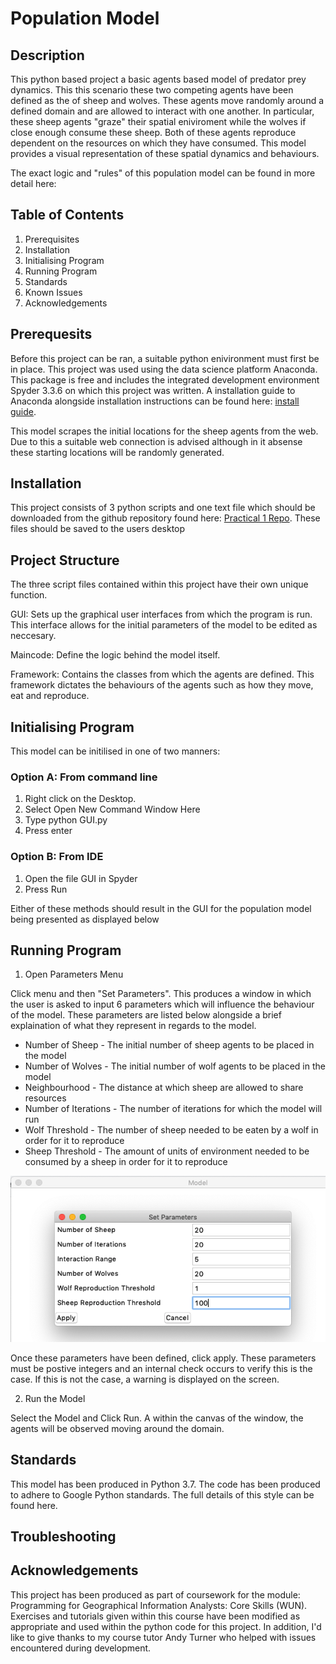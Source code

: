 # Population Model

## Description

This python based project a basic agents based model of predator prey dynamics. This this scenario these two competing agents have been defined as the of sheep and wolves. These agents move randomly around a defined domain and are allowed to interact with one another. In particular, these sheep agents "graze" their spatial eniviroment while the wolves if close enough consume these sheep. Both of these agents reproduce dependent on the resources on which they have consumed. This model provides a visual representation of these spatial dynamics and behaviours.

The exact logic and "rules" of this population model can be found in more detail here:

## Table of Contents

1. Prerequisites
2. Installation
3. Initialising Program
4. Running Program
4. Standards
4. Known Issues
5. Acknowledgements

## Prerequesits

Before this project can be ran, a suitable python enivironment must first be in place. This project was used using the data science platform Anaconda. This package is free and includes the integrated development environment Spyder 3.3.6 on which this project was written. A installation guide to Anaconda alongside installation instructions can be found here: 
[install guide](https://docs.anaconda.com/anaconda/install/windows/ "").

This model scrapes the initial locations for the sheep agents from the web. Due to this a suitable web connection is advised although in it absense these starting locations will be randomly generated.


## Installation

This project consists of 3 python scripts and one text file which should be downloaded from the github repository found here: [Practical 1 Repo](https://github.com/mjggibson4/Practical1 ""). These files should be saved to the users desktop

## Project Structure

The three script files contained within this project have their own unique function.

GUI:  Sets up the graphical user interfaces from which the program is run. This interface allows for the initial parameters of the model to be edited as neccesary. 

Maincode: Define the logic behind the model itself.

Framework: Contains the classes from which the agents are defined. This framework dictates the behaviours of the agents such as how they move, eat and reproduce. 

## Initialising Program

This model can be initilised in one of two manners:

### Option A: From command line
1. Right click on the Desktop.
2. Select Open New Command Window Here
3. Type python GUI.py
4. Press enter

### Option B: From IDE
1. Open the file GUI in Spyder
2. Press Run

Either of these methods should result in the GUI for the population model being presented as displayed below


## Running Program

1. Open Parameters Menu

Click menu and then "Set Parameters". This produces a window in which the user is asked to input 6 parameters which will influence the behaviour of the model. These parameters are listed below alongside a brief explaination of what they represent in regards to the model.

* Number of Sheep - The initial number of sheep agents to be placed in the model
* Number of Wolves - The initial number of wolf agents to be placed in the model
* Neighbourhood - The distance at which sheep are allowed to share resources
* Number of Iterations - The number of iterations for which the model will run
* Wolf Threshold - The number of sheep needed to be eaten by a wolf in order for it to reproduce
* Sheep Threshold - The amount of units of environment needed to be consumed by a sheep in order for it to reproduce


![alt text](https://github.com/mjggibson4/mjggibson4.github.io/blob/master/ParameterMenu.png "Logo Title Text 1")
 
Once these parameters have been defined, click apply. These parameters must be postive integers and an internal check occurs to verify this is the case. If this is not the case, a warning is displayed on the screen.

2. Run the Model

Select the Model and Click Run. A within the canvas of the window, the agents will be observed moving around the domain.

## Standards

This model has been produced in Python 3.7. The code has been produced to adhere to Google Python standards. The full details of this style can be found here. 

## Troubleshooting





## Acknowledgements

This project has been produced as part of coursework for the module: Programming for Geographical Information Analysts: Core Skills (WUN).  Exercises and tutorials given within this course have been modified as appropriate and used within the python code for this project. In addition, I'd like to give thanks to my course tutor Andy Turner who helped with issues encountered during development.
